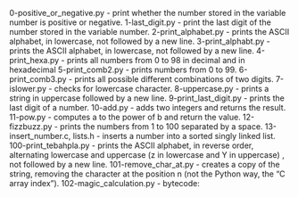 0-positive_or_negative.py - print whether the number stored in the variable number is positive or negative.
1-last_digit.py - print the last digit of the number stored in the variable number.
2-print_alphabet.py - prints the ASCII alphabet, in lowercase, not followed by a new line.
3-print_alphabt.py - prints the ASCII alphabet, in lowercase, not followed by a new line.
4-print_hexa.py - prints all numbers from 0 to 98 in decimal and in hexadecimal
5-print_comb2.py - prints numbers from 0 to 99.
6-print_comb3.py - prints all possible different combinations of two digits.
7-islower.py - checks for lowercase character.
8-uppercase.py - prints a string in uppercase followed by a new line.
9-print_last_digit.py - prints the last digit of a number.
10-add.py - adds two integers and returns the result.
11-pow.py - computes a to the power of b and return the value.
12-fizzbuzz.py - prints the numbers from 1 to 100 separated by a space.
13-insert_number.c, lists.h -  inserts a number into a sorted singly linked list.
100-print_tebahpla.py - prints the ASCII alphabet, in reverse order, alternating lowercase and uppercase (z in lowercase and Y in uppercase) , not followed by a new line.
101-remove_char_at.py - creates a copy of the string, removing the character at the position n (not the Python way, the “C array index”).
102-magic_calculation.py - bytecode:
